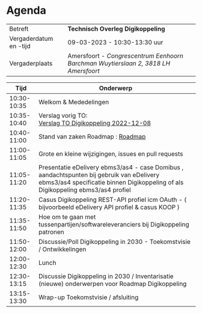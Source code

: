 # Agenda

|  |   |
|------------------------|-------------------------------------|
| Betreft  | **Technisch Overleg Digikoppeling** |
| Vergaderdatum en -tijd | 09-03-2023 - 10:30-13:30 uur  |
| Vergaderplaats  | Amersfoort - _Congrescentrum Eenhoorn Barchman Wuytierslaan 2, 3818 LH Amersfoort_ |


| Tijd | Onderwerp |
| --- | --- |
| 10:30-10:35 | Welkom & Mededelingen        |    
| 10:35-10:40 | Verslag vorig TO:<br> [Verslag TO Digikoppeling 2022-12-08](https://github.com/Logius-standaarden/Overleg/blob/main/Digikoppeling/2022-12-08/Verslag.md) |   
| 10:40-11:00 | Stand van zaken Roadmap : [Roadmap](https://github.com/Logius-standaarden/Digikoppeling-Algemeen/blob/roadmap_2023/Digikoppeling_Roadmap_2022_2023.md) |
| 11:00-11:05 | Grote en kleine wijzigingen, issues en pull requests   | 
| 11:05-11:20 |  Presentatie eDelivery ebms3/as4 - case Domibus , aandachtspunten bij gebruik van eDelivery ebms3/as4 specificatie binnen Digikoppeling of als Digikoppeling ebms3/as4 profiel |
| 11:20-11:35 | Casus Digikoppeling REST-API profiel icm OAuth - ( bijvoorbeeld eDelivery API profiel & casus KOOP ) |
| 11:35-11:50 | Hoe om te gaan met tussenpartijen/softwareleveranciers bij Digikoppeling patronen |
| 11:50-12:00 | Discussie/Poll Digikoppeling in 2030 - Toekomstvisie / Ontwikkelingen |
| 12:00-12:30 | Lunch |
| 12:30-13:15 | Discussie Digikoppeling in 2030 / Inventarisatie (nieuwe) onderwerpen voor Roadmap Digikoppeling|
| 13:15-13:30 | Wrap-up Toekomstvisie / afsluiting |

